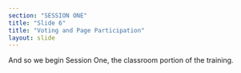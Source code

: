 ```yaml
---
section: "SESSION ONE"
title: "Slide 6"
title: "Voting and Page Participation"
layout: slide
---
```


And so we begin Session One, the classroom portion of the training. 
